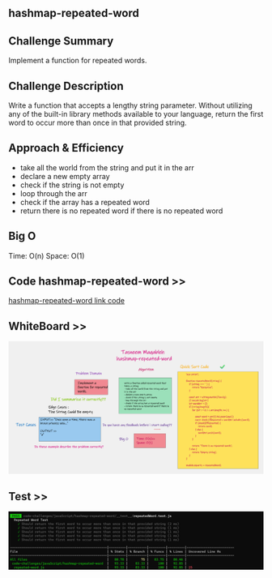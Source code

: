 ## hashmap-repeated-word

## Challenge Summary
Implement a function for repeated words.


## Challenge Description
Write a function that accepts a lengthy string parameter. Without utilizing any of the built-in library methods available to your language, return the first word to occur more than once in that provided string.

## Approach & Efficiency
- take all the world from the string and put it in the arr
- declare a new empty array
- check if the string is not empty
- loop through the arr
- check if the array has a repeated word
- return there is no repeated word if there is no repeated word


## Big O
Time: O(n) Space: O(1)

## Code hashmap-repeated-word >>
[hashmap-repeated-word link code](./repeated-word.js)

## WhiteBoard >>
![repeated word](../assest/repeatedWord.png)



## Test >>
![test](../assest/test-repeat.png)





